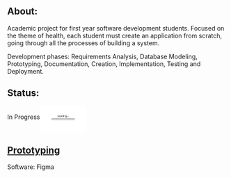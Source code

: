 ## About:
Academic project for first year software development students. 
Focused on the theme of health, each student must create an application from scratch, going through all the processes of building a system.

Development phases: Requirements Analysis, Database Modeling, Prototyping, Documentation, Creation, Implementation, Testing and Deployment.
## Status:
In Progress<img src="img/loading.gif" height="60" align="middle"></img>
## [Prototyping](Prototyping.md)
Software: Figma

